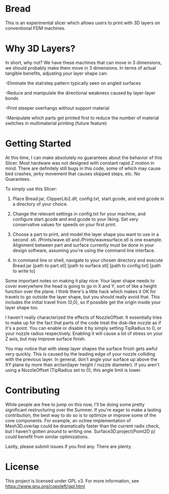 Bread
==========

This is an experimental slicer which allows users to print with 3D layers on conventional FDM machines.

Why 3D Layers?
==========
In short, why not? We have these machines that can move in 3 dimensions, we should probably make them move in 3 dimensions. In terms of actual tangible benefits, adjusting your layer shape can:

-Eliminate the stairstep pattern typically seen on angled surfaces

-Reduce and manipulate the directional weakness caused by layer-layer bonds

-Print steeper overhangs without support material

-Manipulate which parts get printed first to reduce the number of material switches in multimaterial printing (future feature)

Getting Started
==========
At this time, I can make absolutely no guarantees about the behavior of this Slicer. Most hardware was not designed with constant rapid Z motion in mind. There are definitely still bugs in this code, some of which may cause bed crashes, jerky movement that causes skipped steps, etc. No Guarantees.

To simply use this Slicer:


1. Place Bread.jar, ClipperLib2.dll, config.txt, start.gcode, and end.gcode in a directory of your choice.

2. Change the relevant settings in config.txt for your machine, and configure start.gcode and end.gcode to your liking. Set very conservative values for speeds on your first print. 

3. Choose a part to print, and model the layer shape you want to use in a second .stl. /Prints/wave.stl and /Prints/wavesurface.stl is one example. Alignment between part and surface currently must be done in your design software, assuming you're using the command line interface.

4. In command line or shell, navigate to your chosen directory and execute Bread.jar [path to part.stl] [path to surface.stl] [path to config.txt] [path to write to]

Some important notes on making it play nice:
Your layer shape needs to cover everywhere the head is going to go in X and Y, sort of like a height function over the plane. I think there's a little hack which makes it OK for travels to go outside the layer shape, but you should really avoid that. This includes the initial travel from (0,0), so if possible get the origin inside your layer shape too.

I haven't really characterized the effects of NozzleOffset. It essentially tries to make up for the fact that parts of the code treat the disk-like nozzle as if it's a point. You can enable or disable it by simply setting TipRadius to 0, or your nozzle radius respectively. Enabling it will cause a lot of stress on your Z axis, but may improve surface finish.

You may notice that with steep layer shapes the surface finish gets awful very quickly. This is caused by the leading edge of your nozzle colliding with the previous layer. In general, don't angle your surface up above the XY plane by more than arctan(layer height / nozzle diameter). If you aren't using a NozzleOffset (TipRadius set to 0), this angle limit is lower.

Contributing
==========
While people are free to jump on this now, I'll be doing some pretty significant restructuring over the Summer. If you're eager to make a lasting contribution, the best way to do so is to optimize or improve some of the core components. For example, an octree implementation of Mesh3D.overlap could be dramatically faster than the current radix check, but I haven't gotten around to writing one. Surface3D.project(Point2D p) could benefit from similar optimizations.

Lastly, please submit issues if you find any. There are plenty.

License
=========
This project is licensed under GPL v3. For more information, see https://www.gnu.org/copyleft/gpl.html
